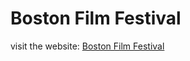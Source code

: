 # Boston Film Festival

visit the website: [Boston Film Festival](https://film-festival-s-gholami.netlify.app/)


